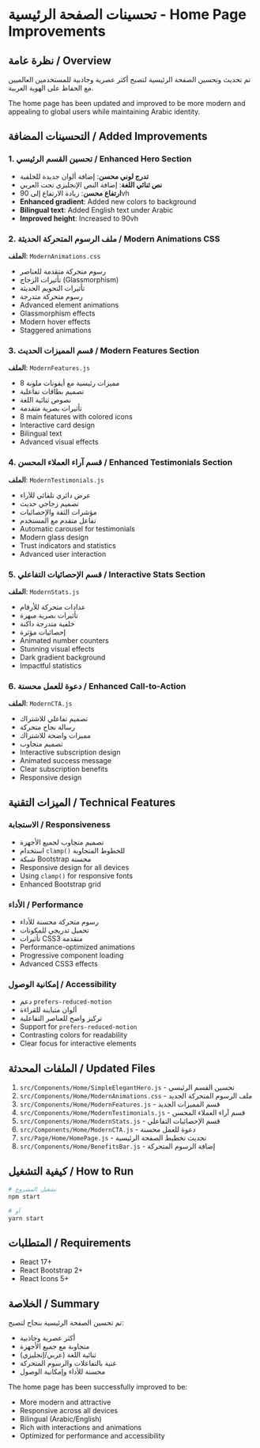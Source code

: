 # تحسينات الصفحة الرئيسية - Home Page Improvements

## نظرة عامة / Overview
تم تحديث وتحسين الصفحة الرئيسية لتصبح أكثر عصرية وجاذبية للمستخدمين العالميين مع الحفاظ على الهوية العربية.

The home page has been updated and improved to be more modern and appealing to global users while maintaining Arabic identity.

## التحسينات المضافة / Added Improvements

### 1. تحسين القسم الرئيسي / Enhanced Hero Section
- **تدرج لوني محسن**: إضافة ألوان جديدة للخلفية
- **نص ثنائي اللغة**: إضافة النص الإنجليزي تحت العربي
- **ارتفاع محسن**: زيادة الارتفاع إلى 90vh
- **Enhanced gradient**: Added new colors to background
- **Bilingual text**: Added English text under Arabic
- **Improved height**: Increased to 90vh

### 2. ملف الرسوم المتحركة الحديثة / Modern Animations CSS
**الملف**: `ModernAnimations.css`
- رسوم متحركة متقدمة للعناصر
- تأثيرات الزجاج (Glassmorphism)
- تأثيرات التحويم الحديثة
- رسوم متحركة متدرجة
- Advanced element animations
- Glassmorphism effects
- Modern hover effects
- Staggered animations

### 3. قسم المميزات الحديث / Modern Features Section
**الملف**: `ModernFeatures.js`
- 8 مميزات رئيسية مع أيقونات ملونة
- تصميم بطاقات تفاعلية
- نصوص ثنائية اللغة
- تأثيرات بصرية متقدمة
- 8 main features with colored icons
- Interactive card design
- Bilingual text
- Advanced visual effects

### 4. قسم آراء العملاء المحسن / Enhanced Testimonials Section
**الملف**: `ModernTestimonials.js`
- عرض دائري تلقائي للآراء
- تصميم زجاجي حديث
- مؤشرات الثقة والإحصائيات
- تفاعل متقدم مع المستخدم
- Automatic carousel for testimonials
- Modern glass design
- Trust indicators and statistics
- Advanced user interaction

### 5. قسم الإحصائيات التفاعلي / Interactive Stats Section
**الملف**: `ModernStats.js`
- عدادات متحركة للأرقام
- تأثيرات بصرية مبهرة
- خلفية متدرجة داكنة
- إحصائيات مؤثرة
- Animated number counters
- Stunning visual effects
- Dark gradient background
- Impactful statistics

### 6. دعوة للعمل محسنة / Enhanced Call-to-Action
**الملف**: `ModernCTA.js`
- تصميم تفاعلي للاشتراك
- رسالة نجاح متحركة
- مميزات واضحة للاشتراك
- تصميم متجاوب
- Interactive subscription design
- Animated success message
- Clear subscription benefits
- Responsive design

## الميزات التقنية / Technical Features

### الاستجابة / Responsiveness
- تصميم متجاوب لجميع الأجهزة
- استخدام `clamp()` للخطوط المتجاوبة
- شبكة Bootstrap محسنة
- Responsive design for all devices
- Using `clamp()` for responsive fonts
- Enhanced Bootstrap grid

### الأداء / Performance
- رسوم متحركة محسنة للأداء
- تحميل تدريجي للمكونات
- تأثيرات CSS3 متقدمة
- Performance-optimized animations
- Progressive component loading
- Advanced CSS3 effects

### إمكانية الوصول / Accessibility
- دعم `prefers-reduced-motion`
- ألوان متباينة للقراءة
- تركيز واضح للعناصر التفاعلية
- Support for `prefers-reduced-motion`
- Contrasting colors for readability
- Clear focus for interactive elements

## الملفات المحدثة / Updated Files

1. `src/Components/Home/SimpleElegantHero.js` - تحسين القسم الرئيسي
2. `src/Components/Home/ModernAnimations.css` - ملف الرسوم المتحركة الجديد
3. `src/Components/Home/ModernFeatures.js` - قسم المميزات الجديد
4. `src/Components/Home/ModernTestimonials.js` - قسم آراء العملاء المحسن
5. `src/Components/Home/ModernStats.js` - قسم الإحصائيات التفاعلي
6. `src/Components/Home/ModernCTA.js` - دعوة للعمل محسنة
7. `src/Page/Home/HomePage.js` - تحديث تخطيط الصفحة الرئيسية
8. `src/Components/Home/BenefitsBar.js` - إضافة الرسوم المتحركة

## كيفية التشغيل / How to Run

```bash
# تشغيل المشروع
npm start

# أو
yarn start
```

## المتطلبات / Requirements
- React 17+
- React Bootstrap 2+
- React Icons 5+

## الخلاصة / Summary
تم تحسين الصفحة الرئيسية بنجاح لتصبح:
- أكثر عصرية وجاذبية
- متجاوبة مع جميع الأجهزة
- ثنائية اللغة (عربي/إنجليزي)
- غنية بالتفاعلات والرسوم المتحركة
- محسنة للأداء وإمكانية الوصول

The home page has been successfully improved to be:
- More modern and attractive
- Responsive across all devices
- Bilingual (Arabic/English)
- Rich with interactions and animations
- Optimized for performance and accessibility
